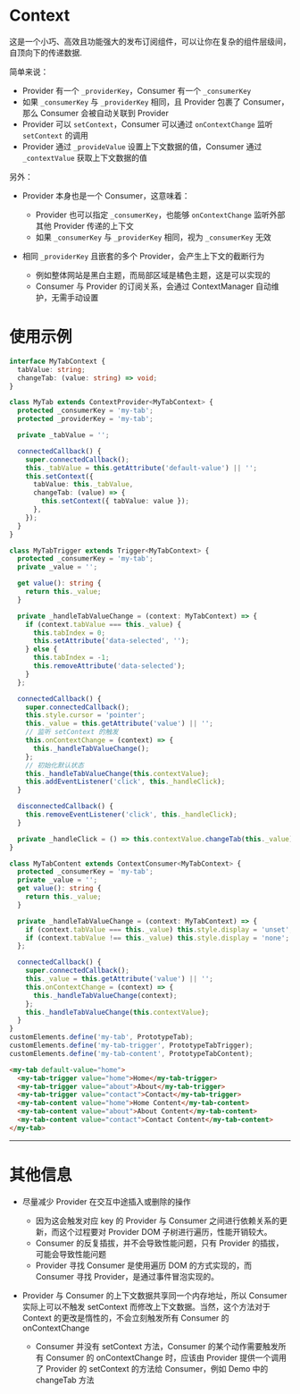 # Context

这是一个小巧、高效且功能强大的发布订阅组件，可以让你在复杂的组件层级间，自顶向下的传递数据.

简单来说：

- Provider 有一个 `_providerKey`，Consumer 有一个 `_consumerKey`
- 如果 `_consumerKey` 与 `_providerKey` 相同，且 Provider 包裹了 Consumer，那么 Consumer 会被自动关联到 Provider
- Provider 可以 `setContext`，Consumer 可以通过 `onContextChange` 监听 `setContext` 的调用
- Provider 通过 `_provideValue` 设置上下文数据的值，Consumer 通过 `_contextValue` 获取上下文数据的值

另外：

- Provider 本身也是一个 Consumer，这意味着：
  - Provider 也可以指定 `_consumerKey`，也能够 `onContextChange` 监听外部其他 Provider 传递的上下文
  - 如果 `_consumerKey` 与 `_providerKey` 相同，视为 `_consumerKey` 无效
- 相同 `_providerKey` 且嵌套的多个 Provider，会产生上下文的截断行为

  - 例如整体网站是黑白主题，而局部区域是橘色主题，这是可以实现的
  - Consumer 与 Provider 的订阅关系，会通过 ContextManager 自动维护，无需手动设置

# 使用示例

```ts
interface MyTabContext {
  tabValue: string;
  changeTab: (value: string) => void;
}

class MyTab extends ContextProvider<MyTabContext> {
  protected _consumerKey = 'my-tab';
  protected _providerKey = 'my-tab';

  private _tabValue = '';

  connectedCallback() {
    super.connectedCallback();
    this._tabValue = this.getAttribute('default-value') || '';
    this.setContext({
      tabValue: this._tabValue,
      changeTab: (value) => {
        this.setContext({ tabValue: value });
      },
    });
  }
}

class MyTabTrigger extends Trigger<MyTabContext> {
  protected _consumerKey = 'my-tab';
  private _value = '';

  get value(): string {
    return this._value;
  }

  private _handleTabValueChange = (context: MyTabContext) => {
    if (context.tabValue === this._value) {
      this.tabIndex = 0;
      this.setAttribute('data-selected', '');
    } else {
      this.tabIndex = -1;
      this.removeAttribute('data-selected');
    }
  };

  connectedCallback() {
    super.connectedCallback();
    this.style.cursor = 'pointer';
    this._value = this.getAttribute('value') || '';
    // 监听 setContext 的触发
    this.onContextChange = (context) => {
      this._handleTabValueChange();
    };
    // 初始化默认状态
    this._handleTabValueChange(this.contextValue);
    this.addEventListener('click', this._handleClick);
  }

  disconnectedCallback() {
    this.removeEventListener('click', this._handleClick);
  }

  private _handleClick = () => this.contextValue.changeTab(this._value);
}

class MyTabContent extends ContextConsumer<MyTabContext> {
  protected _consumerKey = 'my-tab';
  private _value = '';
  get value(): string {
    return this._value;
  }

  private _handleTabValueChange = (context: MyTabContext) => {
    if (context.tabValue === this._value) this.style.display = 'unset';
    if (context.tabValue !== this._value) this.style.display = 'none';
  };

  connectedCallback() {
    super.connectedCallback();
    this._value = this.getAttribute('value') || '';
    this.onContextChange = (context) => {
      this._handleTabValueChange(context);
    };
    this._handleTabValueChange(this.contextValue);
  }
}
customElements.define('my-tab', PrototypeTab);
customElements.define('my-tab-trigger', PrototypeTabTrigger);
customElements.define('my-tab-content', PrototypeTabContent);
```

```html
<my-tab default-value="home">
  <my-tab-trigger value="home">Home</my-tab-trigger>
  <my-tab-trigger value="about">About</my-tab-trigger>
  <my-tab-trigger value="contact">Contact</my-tab-trigger>
  <my-tab-content value="home">Home Content</my-tab-content>
  <my-tab-content value="about">About Content</my-tab-content>
  <my-tab-content value="contact">Contact Content</my-tab-content>
</my-tab>
```

---

# 其他信息

- 尽量减少 Provider 在交互中途插入或删除的操作

  - 因为这会触发对应 key 的 Provider 与 Consumer 之间进行依赖关系的更新，而这个过程要对 Provider DOM 子树进行遍历，性能开销较大。
  - Consumer 的反复插拔，并不会导致性能问题，只有 Provider 的插拔，可能会导致性能问题
  - Provider 寻找 Consumer 是使用遍历 DOM 的方式实现的，而 Consumer 寻找 Provider，是通过事件冒泡实现的。

- Provider 与 Consumer 的上下文数据共享同一个内存地址，所以 Consumer 实际上可以不触发 setContext 而修改上下文数据。当然，这个方法对于 Context 的更改是惰性的，不会立刻触发所有 Consumer 的 onContextChange
  - Consumer 并没有 setContext 方法，Consumer 的某个动作需要触发所有 Consumer 的 onContextChange 时，应该由 Provider 提供一个调用了 Provider 的 setContext 的方法给 Consumer，例如 Demo 中的 changeTab 方法
